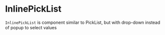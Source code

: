 # InlinePickList

`InlinePickList` is component similar to PickList, but with drop-down instead of popup to select values